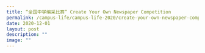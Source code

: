```yaml
---
title: “全国中学编采比赛” Create Your Own Newspaper Competition
permalink: /campus-life/campus-life-2020/create-your-own-newspaper-competition/
date: 2020-12-01
layout: post
description: ""
image: ""
---
```


